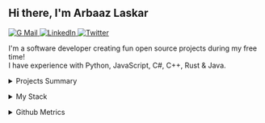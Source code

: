 <h2>Hi there, I'm Arbaaz Laskar</h2>

<p>
  <a href="mailto:arzkar.dev@gmail.com">
    <img src="https://img.shields.io/badge/Gmail-D14836?style=for-the-badge&logo=gmail&logoColor=white" alt="G Mail">
  </a>
  <a href="https://www.linkedin.com/in/arbaaz-laskar">
    <img src="https://img.shields.io/badge/linkedin-%230077B5.svg?&style=for-the-badge&logo=linkedin&logoColor=white" alt="LinkedIn">
  </a>
  <a href="https://twitter.com/arzkar_dev">
    <img src="https://img.shields.io/badge/Twitter-1DA1F2?style=for-the-badge&logo=twitter&logoColor=white" alt="Twitter">
  </a>
</p>

<p>I'm a software developer creating fun open source projects during my free time!<br>
  I have experience with Python, JavaScript, C#, C++, Rust &amp; Java.
</p>

<p>
<details>
  <summary>Projects Summary</summary>

  <ul>
    <li>Extensions
      <ul>
        <li><a href="https://github.com/arzkar/VSNotes">VSNotes</a>: A tool to organize notes by workspaces</li>
      </ul>
    </li>
    <li>Libraries
      <ul>
        <li><a href="https://github.com/arzkar/fetch-ao3">fetch-ao3</a>: A library to fetch data from ArchiveOfOurOwn.org</li>
      </ul>
    </li>
    <li>APIs
      <ul>
        <li><a href="https://github.com/arzkar/Fanfiction-Finder-API">Fanfiction-Finder-API</a>: An API to scrape both <a href="https://www.fanfiction.net/">ffnet</a> and <a href="https://archiveofourown.org/">ao3</a> fanfiction metadata</li>
        <li><a href="https://github.com/arzkar/ao3-api-js">ao3-api-js</a>: An API to scrape <a href="https://archiveofourown.org/">archiveofourown.org</a> fanfiction works metadata</li>
        <li><a href="https://github.com/arzkar/Product-Logistics-API">Product-Logistics-API</a>: A basic Product Logistics API which can be used to track the transactions of different products and its delivery to different cities</li>
      </ul>
    </li>
    <li>CLIs
      <ul>
        <li><a href="https://github.com/pyenv-win/pyenv-win-venv">pyenv-win-venv</a>: A CLI to manage virtual envs with pyenv-win</li>
        <li><a href="https://github.com/arzkar/calibre-ebook-convert-helper">calibre-ebook-convert-helper</a>: A helper CLI for calibre's ebook-convert CLI which is used to convert all files in a directory into another format</li>
        <li>Contributions to <a href="https://fichub.net/">fichub.net</a> project:
          <ul>
            <li><a href="https://github.com/FicHub/fichub-cli">fichub-cli</a>: A CLI for the fichub.net
</details>
</p>

<p>
<details><summary>My Stack</summary>
 
<h4>Languages</h4>
<img src="https://img.shields.io/badge/-Python-3776AB?style=flat&logo=python&logoColor=white" alt="Python">
<img src="https://img.shields.io/badge/-JavaScript-EDD222?style=flat&logo=javascript&logoColor=white" alt="Javascript">
<img src="https://img.shields.io/badge/-TypeScript-3178C6?style=flat&logo=typescript&logoColor=white" alt="Typescript">
<img src="https://img.shields.io/badge/-C++-00599C?style=flat&logo=c%2B%2B&logoColor=white" alt="C++">
<img src="https://img.shields.io/badge/-C%20Sharp-239120?style=flat&logo=c-sharp&logoColor=white" alt="C Sharp">
<img src="https://img.shields.io/badge/-Rust-000000?style=flat&logo=rust&logoColor=white" alt="Rust">
<img src="https://img.shields.io/badge/-Java-E34F26?style=flat&logo=openjdk&logoColor=white" alt="Java">
<img src="https://img.shields.io/badge/-CSS3-1572B6?style=flat&logo=css3" alt="CSS3">
<img src="https://img.shields.io/badge/-HTML5-E34F26?style=flat&logo=html5&logoColor=white" alt="HTML5">

<h4>Frameworks</h4>
<h5>Python</h5>
<img src="https://img.shields.io/badge/-Django-092E20?style=flat&logo=django&logoColor=white" alt="Django">
<img src="http://img.shields.io/badge/-Flask-000000?style=flat&logo=flask&logoColor=white" alt="Flask">
<img src="http://img.shields.io/badge/-FastAPI-009688?style=flat&logo=fastapi&logoColor=white" alt="FastAPI">

<h5>JavaScript</h5>
<img src="https://img.shields.io/badge/-ReactJS-51CBF2?style=flat&logo=react&logoColor=white" alt="ReactJS">
<img src="http://img.shields.io/badge/-NodeJS-6EBF20?style=flat&logo=node.js&logoColor=white" alt="NodeJS">
<img src="http://img.shields.io/badge/-Express-black?style=flat&logo=express&logoColor=white" alt="Express">
    
<h4>Databases</h4>
<img src="http://img.shields.io/badge/-PostgreSQL-4169E1?style=flat&logo=postgresql&logoColor=white" alt="PostgreSQL">
<img src="http://img.shields.io/badge/-MySQL-4479A1?style=flat&logo=mysql&logoColor=white" alt="MySQL">
<img src="http://img.shields.io/badge/-MongoDB-47A248?style=flat&logo=mongodb&logoColor=white" alt="MongoDB">
<img src="http://img.shields.io/badge/-SQLite-003B57?style=flat&logo=sqlite&logoColor=white" alt="SQLite">
    
<h4>Utilities</h4>
<img src="https://img.shields.io/badge/-Postman-FF6C37?style=flat&logo=postman&logoColor=white" alt="Postman">
<img src="https://img.shields.io/badge/-VSCode-007ACC?style=flat&logo=visual-studio-code&logoColor=white" alt="VSCode">
<img src="https://img.shields.io/badge/-Visual%20Studio-5C2D91?style=flat&logo=visual-studio&logoColor=white" alt="Visual Studio">
<img src="https://img.shields.io/badge/-Android%20Studio-3DDC84?style=flat&logo=android-studio&logoColor=white" alt="Android Studio">

</details>
</p>

<p>
<details><summary>Github Metrics</summary>
<a href="https://github.com/arzkar">
  <img align="top" width="50%" src="https://arzkar.github.io/arzkar/metrics/header.svg" />
</a>
<br/>
<a href="https://github.com/arzkar">
  <img align="top" width="50%" src="https://arzkar.github.io/arzkar/metrics/repositories.svg" />
</a>
<a href="https://github.com/arzkar">
  <img align="top" width="49%" src="https://arzkar.github.io/arzkar/metrics/acti_comm.svg" />
</a>

<a href="https://github.com/arzkar">
  <img align="top" width="50%" src="https://arzkar.github.io/arzkar/metrics/iso_calender.svg" />
</a>

<a href="https://github.com/arzkar">
    <img align="top" width="49%" src="https://arzkar.github.io/arzkar/metrics/langs_used.svg" />
</a>

<a href="https://github.com/arzkar">
    <img align="top" width="49%" src="https://arzkar.github.io/arzkar/metrics/notable_contributions.svg" />
</a>

<a href="https://github.com/arzkar">
    <img align="top" width="49%" src="https://arzkar.github.io/arzkar/metrics/achievements.svg" />
</a>
</details>
</p>
